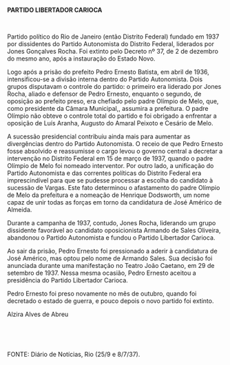 **PARTIDO LIBERTADOR CARIOCA**

 

Partido político do Rio de Janeiro (então Distrito Federal) fundado em
1937 por dissidentes do Partido Autonomista do Distrito Federal,
liderados por Jones Gonçalves Rocha. Foi extinto pelo Decreto nº 37, de
2 de dezembro do mesmo ano, após a instauração do Estado Novo.

Logo após a prisão do prefeito Pedro Ernesto Batista, em abril de 1936,
intensificou-se a divisão interna dentro do Partido Autonomista. Dois
grupos disputavam o controle do partido: o primeiro era liderado por
Jones Rocha, aliado e defensor de Pedro Ernesto, enquanto o segundo, de
oposição ao prefeito preso, era chefiado pelo padre Olímpio de Melo,
que, como presidente da Câmara Municipal,, assumira a prefeitura. O
padre Olímpio não obteve o controle total do partido e foi obrigado a
enfrentar a oposição de Luís Aranha, Augusto do Amaral Peixoto e Cesário
de Melo.

A sucessão presidencial contribuiu ainda mais para aumentar as
divergências dentro do Partido Autonomista. O receio de que Pedro
Ernesto fosse absolvido e reassumisse o cargo levou o governo central a
decretar a intervenção no Distrito Federal em 15 de março de 1937,
quando o padre Olímpio de Melo foi nomeado interventor. Por outro lado,
a unificação do Partido Autonomista e das correntes políticas do
Distrito Federal era imprescindível para que se pudesse processar a
escolha do candidato à sucessão de Vargas. Este fato determinou o
afastamento do padre Olímpio de Melo da prefeitura e a nomeação de
Henrique Dodsworth, um nome capaz de unir todas as forças em torno da
candidatura de José Américo de Almeida.

Durante a campanha de 1937, contudo, Jones Rocha, liderando um grupo
dissidente favorável ao candidato oposicionista Armando de Sales
Oliveira, abandonou o Partido Autonomista e fundou o Partido Libertador
Carioca.

Ao sair da prisão, Pedro Ernesto foi pressionado a aderir à candidatura
de José Américo, mas optou pelo nome de Armando Sales. Sua decisão foi
anunciada durante uma manifestação no Teatro João Caetano, em 29 de
setembro de 1937. Nessa mesma ocasião, Pedro Ernesto aceitou a
presidência do Partido Libertador Carioca.

Pedro Ernesto foi preso novamente no mês de outubro, quando foi
decretado o estado de guerra, e pouco depois o novo partido foi extinto.

Alzira Alves de Abreu

 

 

FONTE: Diário de Notícias, Rio (25/9 e 8/7/37).

 
